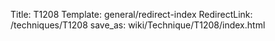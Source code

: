 Title: T1208
Template: general/redirect-index
RedirectLink: /techniques/T1208
save_as: wiki/Technique/T1208/index.html